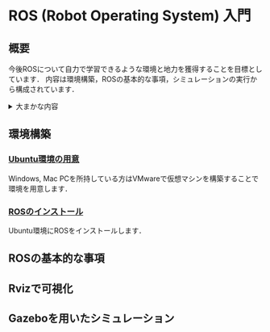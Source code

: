 # ROS (Robot Operating System) 入門

## 概要
今後ROSについて自力で学習できるような環境と地力を獲得することを目標としています．
内容は環境構築，ROSの基本的な事項，シミュレーションの実行から構成されています．

 <details><summary>大まかな内容</summary><div>

- ROSが動作する環境の構築
    - Ubuntu 20.04 環境の用意
    - ROS (noetic) のインストール
- ROSの基本的な事項
    - トピック通信
    - roslaunch
    - コマンドラインツール
- Rvizで可視化
    - ロボットモデルをURDF形式で記述
    - Rvizでロボットモデルの可視化
- Gazeboを用いたシミュレーション
    - LiDARを1台積んだ差動二輪ロボットモデルをURDF形式で記述
    - Gazeboでシミュレーション
    - Rvizでロボットモデルとトピックを可視化

</div></details>


## 環境構築

### [Ubuntu環境の用意](https://github.com/Decwest/introduction-to-ros/blob/main/environment/README.md)
Windows, Mac PCを所持している方はVMwareで仮想マシンを構築することで環境を用意します．

### [ROSのインストール](https://github.com/Decwest/introduction-to-ros/blob/main/environment/ros/README.md)
Ubuntu環境にROSをインストールします．

## ROSの基本的な事項

## Rvizで可視化

## Gazeboを用いたシミュレーション